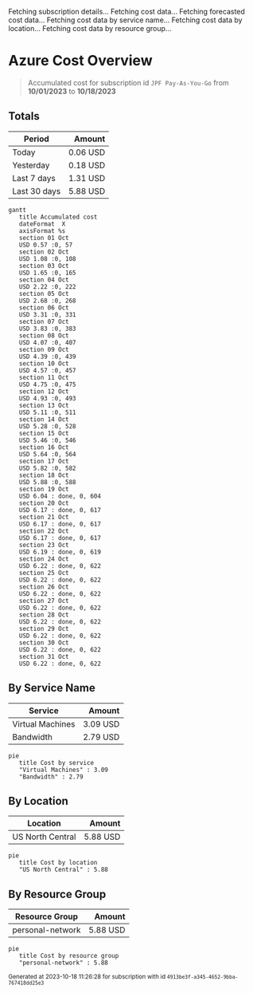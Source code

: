 Fetching subscription details...
Fetching cost data...
Fetching forecasted cost data...
Fetching cost data by service name...
Fetching cost data by location...
Fetching cost data by resource group...
# Azure Cost Overview

> Accumulated cost for subscription id `JPF Pay-As-You-Go` from **10/01/2023** to **10/18/2023**

## Totals

|Period|Amount|
|---|---:|
|Today|0.06 USD|
|Yesterday|0.18 USD|
|Last 7 days|1.31 USD|
|Last 30 days|5.88 USD|

```mermaid
gantt
   title Accumulated cost
   dateFormat  X
   axisFormat %s
   section 01 Oct
   USD 0.57 :0, 57
   section 02 Oct
   USD 1.08 :0, 108
   section 03 Oct
   USD 1.65 :0, 165
   section 04 Oct
   USD 2.22 :0, 222
   section 05 Oct
   USD 2.68 :0, 268
   section 06 Oct
   USD 3.31 :0, 331
   section 07 Oct
   USD 3.83 :0, 383
   section 08 Oct
   USD 4.07 :0, 407
   section 09 Oct
   USD 4.39 :0, 439
   section 10 Oct
   USD 4.57 :0, 457
   section 11 Oct
   USD 4.75 :0, 475
   section 12 Oct
   USD 4.93 :0, 493
   section 13 Oct
   USD 5.11 :0, 511
   section 14 Oct
   USD 5.28 :0, 528
   section 15 Oct
   USD 5.46 :0, 546
   section 16 Oct
   USD 5.64 :0, 564
   section 17 Oct
   USD 5.82 :0, 582
   section 18 Oct
   USD 5.88 :0, 588
   section 19 Oct
   USD 6.04 : done, 0, 604
   section 20 Oct
   USD 6.17 : done, 0, 617
   section 21 Oct
   USD 6.17 : done, 0, 617
   section 22 Oct
   USD 6.17 : done, 0, 617
   section 23 Oct
   USD 6.19 : done, 0, 619
   section 24 Oct
   USD 6.22 : done, 0, 622
   section 25 Oct
   USD 6.22 : done, 0, 622
   section 26 Oct
   USD 6.22 : done, 0, 622
   section 27 Oct
   USD 6.22 : done, 0, 622
   section 28 Oct
   USD 6.22 : done, 0, 622
   section 29 Oct
   USD 6.22 : done, 0, 622
   section 30 Oct
   USD 6.22 : done, 0, 622
   section 31 Oct
   USD 6.22 : done, 0, 622
```

## By Service Name

|Service|Amount|
|---|---:|
|Virtual Machines|3.09 USD|
|Bandwidth|2.79 USD|

```mermaid
pie
   title Cost by service
   "Virtual Machines" : 3.09
   "Bandwidth" : 2.79
```

## By Location

|Location|Amount|
|---|---:|
|US North Central|5.88 USD|

```mermaid
pie
   title Cost by location
   "US North Central" : 5.88
```

## By Resource Group

|Resource Group|Amount|
|---|---:|
|personal-network|5.88 USD|

```mermaid
pie
   title Cost by resource group
   "personal-network" : 5.88
```

<sup>Generated at 2023-10-18 11:26:28 for subscription with id `4913be3f-a345-4652-9bba-767418dd25e3`</sup>
